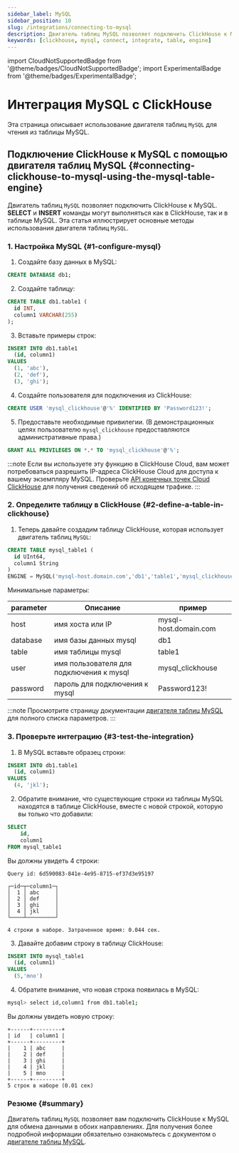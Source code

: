 ```yaml
---
sidebar_label: MySQL
sidebar_position: 10
slug: /integrations/connecting-to-mysql
description: Двигатель таблиц MySQL позволяет подключить ClickHouse к MySQL.
keywords: [clickhouse, mysql, connect, integrate, table, engine]
---
```


import CloudNotSupportedBadge from '@theme/badges/CloudNotSupportedBadge';
import ExperimentalBadge from '@theme/badges/ExperimentalBadge';


# Интеграция MySQL с ClickHouse

Эта страница описывает использование двигателя таблиц `MySQL` для чтения из таблицы MySQL.

## Подключение ClickHouse к MySQL с помощью двигателя таблиц MySQL {#connecting-clickhouse-to-mysql-using-the-mysql-table-engine}

Двигатель таблиц `MySQL` позволяет подключить ClickHouse к MySQL. **SELECT** и **INSERT** команды могут выполняться как в ClickHouse, так и в таблице MySQL. Эта статья иллюстрирует основные методы использования двигателя таблиц `MySQL`.

### 1. Настройка MySQL {#1-configure-mysql}

1.  Создайте базу данных в MySQL:
  ```sql
  CREATE DATABASE db1;
  ```

2. Создайте таблицу:
  ```sql
  CREATE TABLE db1.table1 (
    id INT,
    column1 VARCHAR(255)
  );
  ```

3. Вставьте примеры строк:
  ```sql
  INSERT INTO db1.table1
    (id, column1)
  VALUES
    (1, 'abc'),
    (2, 'def'),
    (3, 'ghi');
  ```

4. Создайте пользователя для подключения из ClickHouse:
  ```sql
  CREATE USER 'mysql_clickhouse'@'%' IDENTIFIED BY 'Password123!';
  ```

5. Предоставьте необходимые привилегии. (В демонстрационных целях пользователю `mysql_clickhouse` предоставляются административные права.)
  ```sql
  GRANT ALL PRIVILEGES ON *.* TO 'mysql_clickhouse'@'%';
  ```

:::note
Если вы используете эту функцию в ClickHouse Cloud, вам может потребоваться разрешить IP-адреса ClickHouse Cloud для доступа к вашему экземпляру MySQL.
Проверьте [API конечных точек Cloud ClickHouse](//cloud/get-started/query-endpoints.md) для получения сведений об исходящем трафике.
:::

### 2. Определите таблицу в ClickHouse {#2-define-a-table-in-clickhouse}

1. Теперь давайте создадим таблицу ClickHouse, которая использует двигатель таблиц `MySQL`:
  ```sql
  CREATE TABLE mysql_table1 (
    id UInt64,
    column1 String
  )
  ENGINE = MySQL('mysql-host.domain.com','db1','table1','mysql_clickhouse','Password123!')
  ```

  Минимальные параметры:

  |parameter|Описание        |пример              |
  |---------|----------------------------|---------------------|
  |host     |имя хоста или IP           |mysql-host.domain.com|
  |database |имя базы данных mysql      |db1                  |
  |table    |имя таблицы mysql          |table1               |
  |user     |имя пользователя для подключения к mysql|mysql_clickhouse     |
  |password |пароль для подключения к mysql|Password123!         |

  :::note
  Просмотрите страницу документации [двигателя таблиц MySQL](/engines/table-engines/integrations/mysql.md) для полного списка параметров.
  :::

### 3. Проверьте интеграцию {#3-test-the-integration}

1. В MySQL вставьте образец строки:
  ```sql
  INSERT INTO db1.table1
    (id, column1)
  VALUES
    (4, 'jkl');
  ```

2. Обратите внимание, что существующие строки из таблицы MySQL находятся в таблице ClickHouse, вместе с новой строкой, которую вы только что добавили:
  ```sql
  SELECT
      id,
      column1
  FROM mysql_table1
  ```

  Вы должны увидеть 4 строки:
  ```response
  Query id: 6d590083-841e-4e95-8715-ef37d3e95197

  ┌─id─┬─column1─┐
  │  1 │ abc     │
  │  2 │ def     │
  │  3 │ ghi     │
  │  4 │ jkl     │
  └────┴─────────┘

  4 строки в наборе. Затраченное время: 0.044 сек.
  ```

3. Давайте добавим строку в таблицу ClickHouse:
  ```sql
  INSERT INTO mysql_table1
    (id, column1)
  VALUES
    (5,'mno')
  ```

4. Обратите внимание, что новая строка появилась в MySQL:
  ```bash
  mysql> select id,column1 from db1.table1;
  ```

  Вы должны увидеть новую строку:
  ```response
  +------+---------+
  | id   | column1 |
  +------+---------+
  |    1 | abc     |
  |    2 | def     |
  |    3 | ghi     |
  |    4 | jkl     |
  |    5 | mno     |
  +------+---------+
  5 строк в наборе (0.01 сек)
  ```

### Резюме {#summary}

Двигатель таблиц `MySQL` позволяет вам подключить ClickHouse к MySQL для обмена данными в обоих направлениях. Для получения более подробной информации обязательно ознакомьтесь с документом о [двигателе таблиц MySQL](/sql-reference/table-functions/mysql.md).
